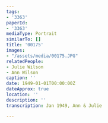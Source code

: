 ```yaml
---
tags:
- '3363'
paperId:
- '3363'
mediaType: Portrait
similarTo: []
title: '00175'
images:
- "/assets/media/00175.JPG"
relatedPeople:
- Julie Wilson
- Ann Wilson
caption: ''
date: 1949-01-01T00:00:00Z
dateApprox: true
location: ''
description: ''
transcription: Jan 1949, Ann & Julie

---
```

